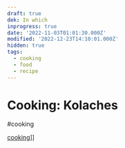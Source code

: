 ```yaml
---
draft: true
dek: In which
inprogress: true
date: '2022-11-03T01:01:30.000Z'
modified: '2022-12-23T14:10:01.000Z'
hidden: true
tags:
  - cooking
  - food
  - recipe
---
```

# Cooking: Kolaches

#cooking

[cookin](cookin)g]]
